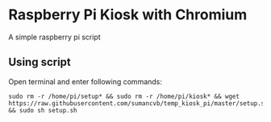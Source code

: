 # Raspberry Pi Kiosk with Chromium
A simple raspberry pi script

## Using script
Open terminal and enter following commands:
    
    sudo rm -r /home/pi/setup* && sudo rm -r /home/pi/kiosk* && wget https://raw.githubusercontent.com/sumancvb/temp_kiosk_pi/master/setup.sh && sudo sh setup.sh
    

    

